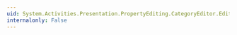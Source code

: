 ```yaml
---
uid: System.Activities.Presentation.PropertyEditing.CategoryEditor.EditorTemplate
internalonly: False
---
```

